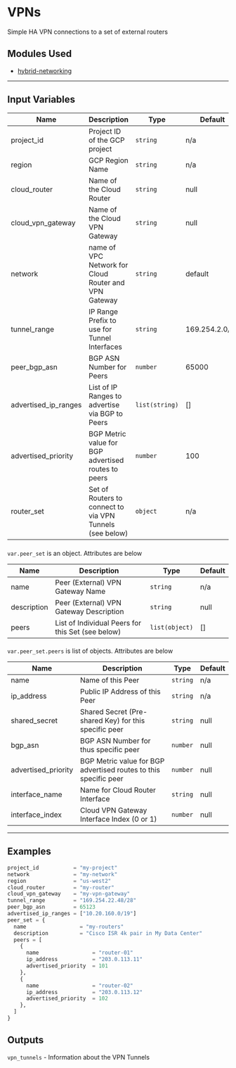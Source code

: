 # VPNs

Simple HA VPN connections to a set of external routers

## Modules Used

- [hybrid-networking](../modules/hybrid-networking)

---

## Input Variables

| Name                 | Description                                              | Type          | Default         |
|----------------------|----------------------------------------------------------|---------------|-----------------|
| project_id           | Project ID of the GCP project                            | `string`      | n/a             |
| region               | GCP Region Name                                          | `string`      | n/a             |
| cloud_router         | Name of the Cloud Router                                 | `string`      | null            |
| cloud_vpn_gateway    | Name of the Cloud VPN Gateway                            | `string`      | null            |
| network              | name of VPC Network for Cloud Router and VPN Gateway     | `string`      | default         |
| tunnel_range         | IP Range Prefix to use for Tunnel Interfaces             | `string`      | 169.254.2.0/28  |
| peer_bgp_asn         | BGP ASN Number for Peers                         | `number`         | 65000    |
| advertised_ip_ranges | List of IP Ranges to advertise via BGP to Peers                  | `list(string)`   | []       |
| advertised_priority  | BGP Metric value for BGP advertised routes to peers | `number`         | 100      |
| router_set           | Set of Routers to connect to via VPN Tunnels (see below) | `object`      | n/a             |

###

`var.peer_set` is an object.  Attributes are below

| Name                 | Description                                             | Type             | Default  |
|----------------------|---------------------------------------------------------|------------------|----------|
| name                 | Peer (External) VPN Gateway Name                        | `string`         | n/a      |
| description          | Peer (External) VPN Gateway Description                 | `string`         | null     |
| peers              | List of Individual Peers for this Set (see below)                 | `list(object)`   | []       |

#### 

`var.peer_set.peers` is list of objects.  Attributes are below

| Name                 | Description                                                      | Type        | Default  |
|----------------------|------------------------------------------------------------------|-------------|----------|
| name                 | Name of this Peer                                                | `string`    | n/a      |
| ip_address           | Public IP Address of this Peer                                   | `string`    | n/a      |
| shared_secret        | Shared Secret (Pre-shared Key) for this specific peer            | `string`    | null     |
| bgp_asn         | BGP ASN Number for thus specific peer                        | `number`         | null    |
| advertised_priority  | BGP Metric value for BGP advertised routes to this specific peer | `number`    | null     |
| interface_name | Name for Cloud Router Interface | `string` | null | 
| interface_index | Cloud VPN Gateway Interface Index (0 or 1) | `number` | null |

---

## Examples

```terraform
project_id           = "my-project"
network              = "my-network"
region               = "us-west2"
cloud_router         = "my-router"
cloud_vpn_gateway    = "my-vpn-gateway"
tunnel_range         = "169.254.22.48/28"
peer_bgp_asn         = 65123
advertised_ip_ranges = ["10.20.160.0/19"]
peer_set = {
  name                 = "my-routers"
  description          = "Cisco ISR 4k pair in My Data Center"
  peers = [
    {
      name                 = "router-01"
      ip_address           = "203.0.113.11"
      advertised_priority  = 101
    },
    {
      name                 = "router-02"
      ip_address           = "203.0.113.12"
      advertised_priority  = 102
    },
  ]
}
```

## Outputs

`vpn_tunnels` - Information about the VPN Tunnels
